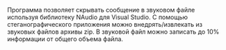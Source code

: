 Программа позволяет скрывать сообщение в звуковом файле используя библиотеку NAudio для Visual Studio.
С помощью стеганографического приложения можно внедрять/извлекать из звуковых файлов архивы zip. В звуковой файл можно записать до 10% информации от общего объема файла.
